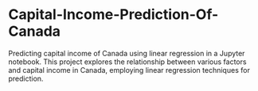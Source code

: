 # Capital-Income-Prediction-Of-Canada
Predicting capital income of Canada using linear regression in a Jupyter notebook. This project explores the relationship between various factors and capital income in Canada, employing linear regression techniques for prediction.
